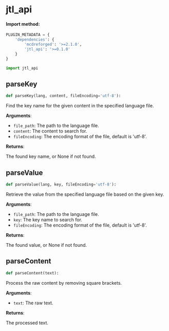 <a id="jtl_api"></a>

# jtl\_api

<a id="jtl_api.parseKey"></a>

#### Import method:
```python
PLUGIN_METADATA = {
    'dependencies': {
        'mcdreforged': '>=2.1.0',
        'jtl_api': '>=0.1.0'
    }
}

import jtl_api
```

## parseKey

```python
def parseKey(lang, content, fileEncoding='utf-8'):
```

Find the key name for the given content in the specified language file.

**Arguments**:

- `file_path`: The path to the language file.
- `content`: The content to search for.
- `fileEncoding`: The encoding format of the file, default is 'utf-8'.

**Returns**:

The found key name, or None if not found.

<a id="jtl_api.parseValue"></a>

## parseValue

```python
def parseValue(lang, key, fileEncoding='utf-8'):
```

Retrieve the value from the specified language file based on the given key.

**Arguments**:

- `file_path`: The path to the language file.
- `key`: The key name to search for.
- `fileEncoding`: The encoding format of the file, default is 'utf-8'.

**Returns**:

The found value, or None if not found.

<a id="jtl_api.parseContent"></a>

## parseContent

```python
def parseContent(text):
```

Process the raw content by removing square brackets.

**Arguments**:

- `text`: The raw text.

**Returns**:

The processed text.